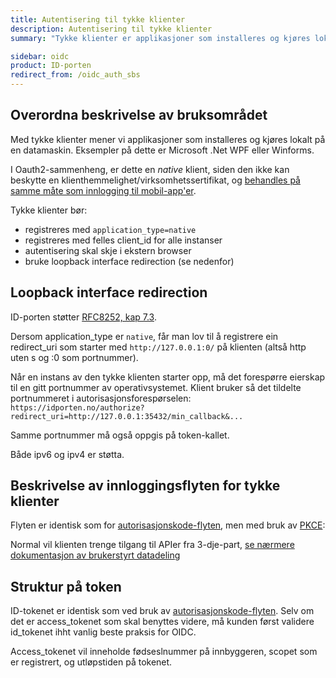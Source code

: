 ```yaml
---
title: Autentisering til tykke klienter
description: Autentisering til tykke klienter
summary: "Tykke klienter er applikasjoner som installeres og kjøres lokalt på en datamaskin. De er må bruke autorisasjonskodeflyt med loopback redirection ved innlogging."

sidebar: oidc
product: ID-porten
redirect_from: /oidc_auth_sbs
---
```


## Overordna beskrivelse av bruksområdet

Med tykke klienter mener vi applikasjoner som installeres og kjøres lokalt på en datamaskin. Eksempler på dette er Microsoft .Net WPF eller Winforms.

I Oauth2-sammenheng, er dette en *native* klient, siden den ikke kan beskytte en klienthemmelighet/virksomhetssertifikat, og [behandles på samme måte som innlogging til mobil-app'er]({{site.baseurl}}/docs/idporten/oidc/oidc_auth_app).


Tykke klienter bør:
* registreres med `application_type=native`
* registreres med felles client_id for alle instanser
* autentisering skal skje i ekstern browser
* bruke loopback interface redirection (se nedenfor)


## Loopback interface redirection

ID-porten støtter [RFC8252, kap 7.3](https://tools.ietf.org/html/rfc8252#section-7.3).

Dersom application_type er `native`, får man lov til å registrere ein redirect_uri som starter med `http://127.0.0.1:0/` på klienten (altså http uten s og :0 som portnummer).

Når en instans av den tykke klienten starter opp, må det forespørre eierskap til en gitt portnummer av operativsystemet.  Klient bruker så det tildelte portnummeret i autorisasjonsforespørselen:
`https://idporten.no/authorize?redirect_uri=http://127.0.0.1:35432/min_callback&...`

Samme portnummer må også oppgis på token-kallet.

Både ipv6 og ipv4 er støtta.

## Beskrivelse av innloggingsflyten for tykke klienter

Flyten er identisk som for [autorisasjonskode-flyten]({{site.baseurl}}/docs/idporten/oidc/oidc_auth_codeflow), men med bruk av [PKCE]({{site.baseurl}}/docs/idporten/oidc/oidc_func_pkce):

Normal vil klienten trenge tilgang til APIer fra 3-dje-part,  [se nærmere dokumentasjon av brukerstyrt datadeling]({{site.baseurl}}/docs/idporten/oidc/oidc_auth_oauth2)


## Struktur på token

ID-tokenet er identisk som ved bruk av [autorisasjonskode-flyten](oidc_auth_codeflow#idtoken).  Selv om det er access_tokenet som skal benyttes videre, må kunden først validere id_tokenet ihht vanlig beste praksis for OIDC.

Access_tokenet vil inneholde fødseslnummer på innbyggeren, scopet som er registrert, og utløpstiden på tokenet.

